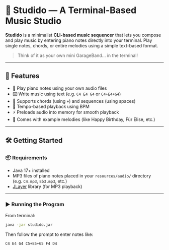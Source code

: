# 🎹 Studido — A Terminal-Based Music Studio

**Studido** is a minimalist **CLI-based music sequencer** that lets you compose and play music by entering piano notes directly into your terminal. Play single notes, chords, or entire melodies using a simple text-based format.

> Think of it as your own mini GarageBand... in the terminal!

---

## 🚀 Features

- 🎵 Play piano notes using your own audio files
- ⌨️ Write music using text (e.g. `C4 E4 G4` or `C4+E4+G4`)
- 🧠 Supports chords (using `+`) and sequences (using spaces)
- 🧠 Tempo-based playback using BPM
- ⚡ Preloads audio into memory for smooth playback
- 🎼 Comes with example melodies (like Happy Birthday, Für Elise, etc.)

---

## 🛠️ Getting Started

### 📦 Requirements

- Java 17+ installed
- MP3 files of piano notes placed in your `resources/audio/` directory  
  (e.g. `C4.mp3`, `Eb3.mp3`, etc.)
- [JLayer](http://www.javazoom.net/javalayer/javalayer.html) library (for MP3 playback)

---

### ▶️ Running the Program

From terminal:
```bash
java -jar studido.jar
```

Then follow the prompt to enter notes like:
```
C4 E4 G4 C5+E5+G5 F4 D4
```

